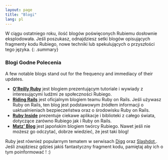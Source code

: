 ```yaml
---
layout: page
title: "Blogi"
lang: pl
---
```


W ciągu ostatniego roku, ilość blogów poświęconych Rubiemu dosłownie
eksplodowała. Jeśli poszukasz, odnajdziesz setki blogów opisujących
fragmenty kodu Rubiego, nowe techniki lub spekulujących o przyszłości
tego języka.
{: .summary}

### Blogi Godne Polecenia

A few notable blogs stand out for the frequency and immediacy of their
updates.

* [**O’Reilly Ruby**][7] jest blogiem prezentującym tutoriale i wywiady
  z interesującymi ludźmi ze społeczności Rubiego.
* [**Riding Rails**][8] jest oficjalnym blogiem teamu Ruby on Rails.
  Jeśli używasz Ruby on Rails, ten blog jest podstawowym źródłem
  informacji o uaktualnieniach bezpieczeństwa oraz o środowisku Ruby on
  Rails.
* [**Ruby Inside**][9] prezentuje ciekawe aplikacje i biblioteki z
  całego świata, dotyczące zarówno Rubiego jak i Ruby on Rails.
* [**Matz’ Blog**][10] jest japońskim blogiem twórcy Rubiego. Nawet
  jeśli nie możesz go odczytać, dobrze wiedzieć, że jest taki blog!

Ruby jest również popularnym tematem w serwisach [Digg][11] oraz
[Slashdot][12],. Jeśli znajdziesz gdzieś jakiś fantastyczny fragment
kodu, pamiętaj aby ich o tym poinformować ! :)



[7]: http://oreillynet.com/ruby/
[8]: http://weblog.rubyonrails.org/
[9]: http://www.rubyinside.com/
[10]: http://www.rubyist.net/~matz/
[11]: http://digg.com/programming
[12]: http://developers.slashdot.org/
